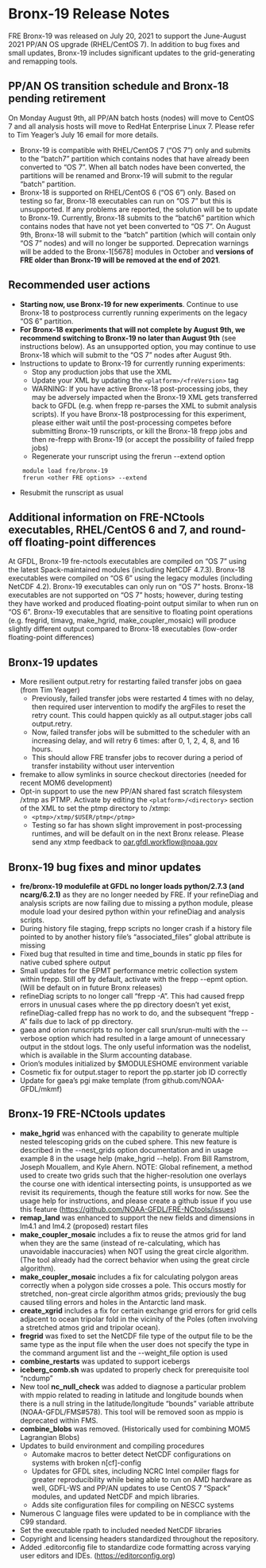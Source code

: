 # Bronx-19 Release Notes

FRE Bronx-19 was released on July 20, 2021 to support the June-August 2021 PP/AN OS upgrade (RHEL/CentOS 7). In addition to bug fixes and small updates, Bronx-19 includes significant updates to the grid-generating and remapping tools.

## PP/AN OS transition schedule and Bronx-18 pending retirement
On Monday August 9th, all PP/AN batch hosts (nodes) will move to CentOS 7 and all analysis hosts will move to RedHat Enterprise Linux 7. Please refer to Tim Yeager’s July 16 email for more details.
* Bronx-19 is compatible with RHEL/CentOS 7 (“OS 7”) only and submits to the “batch7” partition which contains nodes that have already been converted to “OS 7”. When all batch nodes have been converted, the partitions will be renamed and Bronx-19 will submit to the regular “batch” partition.
* Bronx-18 is supported on RHEL/CentOS 6 (“OS 6”) only. Based on testing so far, Bronx-18 executables can run on “OS 7” but this is unsupported. If any problems are reported, the solution will be to update to Bronx-19. Currently, Bronx-18 submits to the “batch6” partition which contains nodes that have not yet been converted to “OS 7”. On August 9th, Bronx-18 will submit to the “batch” partition (which will contain only “OS 7” nodes) and will no longer be supported. Deprecation warnings will be added to the Bronx-1[5678] modules in October and **versions of FRE older than Bronx-19 will be removed at the end of 2021**.

## Recommended user actions
* **Starting now, use Bronx-19 for new experiments**. Continue to use Bronx-18 to postprocess currently running experiments on the legacy “OS 6” partition.
* **For Bronx-18 experiments that will not complete by August 9th, we recommend switching to Bronx-19 no later than August 9th** (see instructions below).  As an unsupported option, you may continue to use Bronx-18 which will submit to the “OS 7” nodes after August 9th.
* Instructions to update to Bronx-19 for currently running experiments:
  * Stop any production jobs that use the XML
  * Update your XML by updating the `<platform>/<freVersion>` tag
  * WARNING: If you have active Bronx-18 post-processing jobs, they may be adversely impacted when the Bronx-19 XML gets transferred back to GFDL (e.g. when frepp re-parses the XML to submit analysis scripts). If you have Bronx-18 postprocessing for this experiment, please either wait until the post-processing competes before submitting Bronx-19 runscripts, or kill the Bronx-18 frepp jobs and then re-frepp with Bronx-19 (or accept the possibility of failed frepp jobs)
  * Regenerate your runscript using the frerun --extend option
```
    module load fre/bronx-19
    frerun <other FRE options> --extend
```
  * Resubmit the runscript as usual

## Additional information on FRE-NCtools executables, RHEL/CentOS 6 and 7, and round-off floating-point differences
At GFDL, Bronx-19 fre-nctools executables are compiled on “OS 7” using the latest Spack-maintained modules (including NetCDF 4.7.3). Bronx-18 executables were compiled on “OS 6” using the legacy modules (including NetCDF 4.2). Bronx-19 executables can only run on “OS 7” hosts. Bronx-18 executables are not supported on “OS 7” hosts; however, during testing they have worked and produced floating-point output similar to when run on “OS 6”. Bronx-19 executables that are sensitive to floating point operations (e.g. fregrid, timavg, make_hgrid, make_coupler_mosaic) will produce slightly different output compared to Bronx-18 executables (low-order floating-point differences)

## Bronx-19 updates
- More resilient output.retry for restarting failed transfer jobs on gaea (from Tim Yeager)
  - Previously, failed transfer jobs were restarted 4 times with no delay, then required user intervention to modify the argFiles to reset the retry count. This could happen quickly as all output.stager jobs call output.retry.
  - Now, failed transfer jobs will be submitted to the scheduler with an increasing delay, and will retry 6 times: after 0, 1, 2, 4, 8, and 16 hours.
  - This should allow FRE transfer jobs to recover during a period of transfer instability without user intervention
- fremake to allow symlinks in source checkout directories (needed for recent MOM6 development)
- Opt-in support to use the new PP/AN shared fast scratch filesystem /xtmp as PTMP. Activate by editing the `<platform>/<directory>` section of the XML to set the ptmp directory to /xtmp:
  - `<ptmp>/xtmp/$USER/ptmp</ptmp>`
  - Testing so far has shown slight improvement in post-processing runtimes, and will be default on in the next Bronx release. Please send any xtmp feedback to oar.gfdl.workflow@noaa.gov

## Bronx-19 bug fixes and minor updates
- **fre/bronx-19 modulefile at GFDL no longer loads python/2.7.3 (and ncarg/6.2.1)** as they are no longer needed by FRE. If your refineDiag and analysis scripts are now failing due to missing a python module, please module load your desired python within your refineDiag and analysis scripts.
- During history file staging, frepp scripts no longer crash if a history file pointed to by another history file’s “associated_files” global attribute is missing
- Fixed bug that resulted in time and time_bounds in static pp files for native cubed sphere output
- Small updates for the EPMT performance metric collection system within frepp. Still off by default, activate with the frepp --epmt option. (Will be default on in future Bronx releases)
- refineDiag scripts to no longer call “frepp -A”. This had caused frepp errors in unusual cases where the pp directory doesn’t yet exist, refineDiag-called frepp has no work to do, and the subsequent “frepp -A” fails due to lack of pp directory.
- gaea and orion runscripts to no longer call srun/srun-multi with the --verbose option which had resulted in a large amount of unnecessary output in the stdout logs. The only useful information was the nodelist, which is available in the Slurm accounting database.
- Orion’s modules initialized by $MODULESHOME environment variable
- Cosmetic fix for output.stager to report the pp.starter job ID correctly
- Update for gaea’s pgi make template (from github.com/NOAA-GFDL/mkmf)

## Bronx-19 FRE-NCtools updates
- **make_hgrid** was enhanced with the capability to generate multiple nested telescoping grids on the cubed sphere. This new feature is described in the --nest_grids option documentation and in usage example 8 in the usage help (make_hgrid --help). From Bill Ramstrom, Joseph Mouallem, and Kyle Ahern.
NOTE: Global refinement, a method used to create two grids such that the higher-resolution one overlays the course one with identical intersecting points, is unsupported as we revisit its requirements, though the feature still works for now. See the usage help for instructions, and please create a github issue if you use this feature (https://github.com/NOAA-GFDL/FRE-NCtools/issues)
- **remap_land** was enhanced to support the new fields and dimensions in lm4.1 and lm4.2 (proposed) restart files
- **make_coupler_mosaic** includes a fix to reuse the atmos grid for land when they are the same (instead of re-calculating, which has unavoidable inaccuracies) when NOT using the great circle algorithm. (The tool already had the correct behavior when using the great circle algorithm).
- **make_coupler_mosaic** includes a fix for calculating polygon areas correctly when a polygon side crosses a pole. This occurs mostly for stretched, non-great circle algorithm atmos grids; previously the bug caused tiling errors and holes in the Antarctic land mask.
- **create_xgrid** includes a fix for certain exchange grid errors for grid cells adjacent to ocean tripolar fold in the vicinity of the Poles (often involving a stretched atmos grid and tripolar ocean).
- **fregrid** was fixed to set the NetCDF file type of the output file to be the same type as the input file when the user does not specify the type in the command argument list and the --weight_file option is used
- **combine_restarts** was updated to support icebergs
- **iceberg_comb.sh** was updated to properly check for prerequisite tool “ncdump”
- New tool **nc_null_check** was added to diagnose a particular problem with mppio related to reading in latitude and longitude bounds when there is a null string in the latitude/longitude “bounds” variable attribute (NOAA-GFDL/FMS#578). This tool will be removed soon as mppio is deprecated within FMS.
- **combine_blobs** was removed. (Historically used for combining MOM5 Lagrangian Blobs)
- Updates to build environment and compiling procedures
  - Automake macros to better detect NetCDF configurations on systems with broken n[cf]-config
  - Updates for GFDL sites, including NCRC Intel compiler flags for greater reproducibility while being able to run on AMD hardware as well, GDFL-WS and PP/AN updates to use CentOS 7 “Spack” modules, and updated NetCDF and mpich libraries.
  - Adds site configuration files for compiling on NESCC systems
- Numerous C language files were updated to be in compliance with the C99 standard.
- Set the executable rpath to included needed NetCDF libraries
- Copyright and licensing headers standardized throughout the repository.
- Added .editorconfig file to standardize code formatting across varying user editors and IDEs. (https://editorconfig.org)
